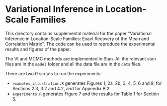 # Variational Inference in Location-Scale Families

This directory contains supplemental material for the paper "Variational Inference in Location-Scale Families: Exact Recovery of the Mean and Correlation Matrix". The code can be used to reproduce the experimental results and figures of the paper.

The VI and MCMC methods are implemented in Stan. All the relevant stan files are in the `model` folder and all the data file are in the `data` files.

There are two R scripts to run the experiments:

*  `examples_illustration.R` generates Figures 1, 2a, 2b, 3, 4, 5, 6 and 9, for Sections 2.3, 3.2 and 4.2, and for Appendix B.2.
* `experiments.R` generates Figure 7 and the results for Table 1 for Section 5.
